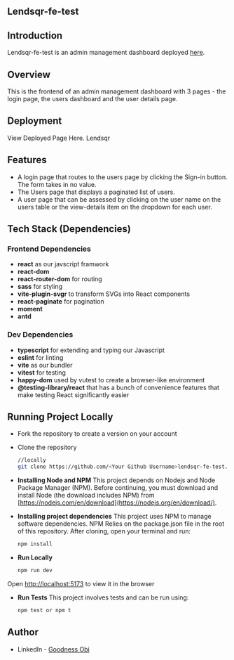 Lendsqr-fe-test
-----

## Introduction

Lendsqr-fe-test is an admin management dashboard deployed [here](https://goodness-obi-lendsqr-fe-test.vercel.app).

## Overview

This is the frontend of an admin management dashboard with 3 pages - the login page, the users dashboard and the user details page.

## Deployment
View Deployed Page Here. Lendsqr

## Features
* A login page that routes to the users page by clicking the Sign-in button. The form takes in no value.
* The Users page that displays a paginated list of users.
* A user page that can be assessed by clicking on the user name on the users table or the view-details item on the dropdown for each user.

## Tech Stack (Dependencies)
### Frontend Dependencies
 * **react** as our javscript framwork
 * **react-dom**
 * **react-router-dom** for routing
 * **sass** for styling
 * **vite-plugin-svgr** to transform SVGs into React components
 * **react-paginate** for pagination
 * **moment** 
 * **antd** 

### Dev Dependencies
 * **typescript** for extending and typing our Javascript
 * **eslint** for linting
 * **vite** as our bundler
 * **vitest** for testing
 * **happy-dom** used by vutest to create a browser-like environment 
 * **@testing-library/react** that has a bunch of convenience features that make testing React significantly easier

## Running Project Locally
* Fork the repository to create a version on your account
* Clone the repository 
  ```bash
  //locally
  git clone https://github.com/<Your Github Username>lendsqr-fe-test.git
  ```
 * **Installing Node and NPM**
   This project depends on Nodejs and Node Package Manager (NPM). Before continuing, you must download and install Node (the download includes NPM) from [https://nodejs.com/en/download](https://nodejs.org/en/download/).

* **Installing project dependencies**
   This project uses NPM to manage software dependencies. NPM Relies on the package.json file in the root of this repository. After cloning, open your terminal and run:

  ```bash
  npm install
  ```
* **Run Locally**
  ```bash
  npm run dev
  ```
Open [http://localhost:5173](http://localhost:5173) to view it in the browser

* **Run Tests**
This project involves tests and can be run using:
  ```bash
  npm test or npm t
  ```
  
 ## Author
- LinkedIn - [Goodness Obi](https://www.linkedin.com/in/goodnessobi/)
